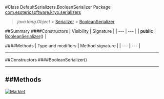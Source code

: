 #Class DefaultSerializers.BooleanSerializer
Package [com.esotericsoftware.kryo.serializers](README.md)<br>

> *java.lang.Object* > [Serializer](../Serializer.md) > [BooleanSerializer](BooleanSerializer.md)






##Summary
####Constructors
| Visibility | Signature |
| --- | --- |
| **public** | [BooleanSerializer](#booleanserializer)() |

####Methods
| Type and modifiers | Method signature |
| --- | --- |

---


##Constructors
####BooleanSerializer()
> 


---


##Methods
---

[![Marklet](https://img.shields.io/badge/Generated%20by-Marklet-green.svg)](https://github.com/Faylixe/marklet)
